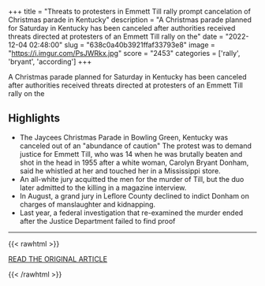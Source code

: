 +++
title = "Threats to protesters in Emmett Till rally prompt cancelation of Christmas parade in Kentucky"
description = "A Christmas parade planned for Saturday in Kentucky has been canceled after authorities received threats directed at protesters of an Emmett Till rally on the"
date = "2022-12-04 02:48:00"
slug = "638c0a40b3921ffaf33793e8"
image = "https://i.imgur.com/PsJWRkx.jpg"
score = "2453"
categories = ['rally', 'bryant', 'according']
+++

A Christmas parade planned for Saturday in Kentucky has been canceled after authorities received threats directed at protesters of an Emmett Till rally on the

## Highlights

- The Jaycees Christmas Parade in Bowling Green, Kentucky was canceled out of an "abundance of caution" The protest was to demand justice for Emmett Till, who was 14 when he was brutally beaten and shot in the head in 1955 after a white woman, Carolyn Bryant Donham, said he whistled at her and touched her in a Mississippi store.
- An all-white jury acquitted the men for the murder of Till, but the duo later admitted to the killing in a magazine interview.
- In August, a grand jury in Leflore County declined to indict Donham on charges of manslaughter and kidnapping.
- Last year, a federal investigation that re-examined the murder ended after the Justice Department failed to find proof

---

{{< rawhtml >}}
  <p class="article-category">
    <a target="_blank" href="https://www.nbcnews.com/news/us-news/threats-protesters-emmett-rally-prompt-cancelation-christmas-parade-ke-rcna59982">READ THE ORIGINAL ARTICLE</a>
  </p>
{{< /rawhtml >}}
